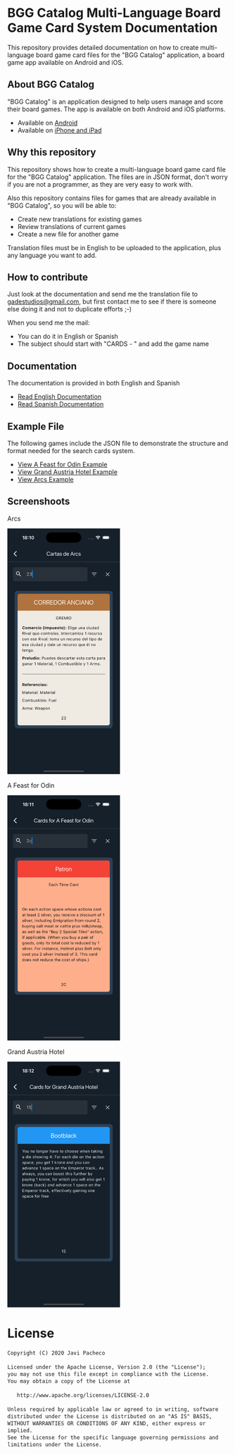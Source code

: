 # BGG Catalog Multi-Language Board Game Card System Documentation

This repository provides detailed documentation on how to create multi-language board game card files for the "BGG Catalog" application, a board game app available on Android and iOS.

## About BGG Catalog

"BGG Catalog" is an application designed to help users manage and score their board games. The app is available on both Android and iOS platforms.

- Available on [Android](https://bit.ly/3oYT9HU)
- Available on [iPhone and iPad](https://apple.co/3f9ARRG)

## Why this repository

This repository shows how to create a multi-language board game card file for the "BGG Catalog" application. The files are in JSON format, don't worry if you are not a programmer, as they are very easy to work with.

Also this repository contains files for games that are already available in "BGG Catalog", so you will be able to:

- Create new translations for existing games
- Review translations of current games
- Create a new file for another game

Translation files must be in English to be uploaded to the application, plus any language you want to add.

## How to contribute

Just look at the documentation and send me the translation file to gadestudios@gmail.com, but first contact me to see if there is someone else doing it and not to duplicate efforts ;-)

When you send me the mail:

- You can do it in English or Spanish
- The subject should start with "CARDS - " and add the game name

## Documentation

The documentation is provided in both English and Spanish

- [Read English Documentation](./en/index.md)
- [Read Spanish Documentation](./es/index.md)

## Example File

The following games include the JSON file to demonstrate the structure and format needed for the search cards system.

- [View A Feast for Odin Example](./games/search_cards_odin.json)
- [View Grand Austria Hotel Example](./games/search_cards_grand_hotel_austria.json)
- [View Arcs Example](./games/search_cards_arcs.json)

## Screenshoots

Arcs

<img alt="Arcs" src="https://raw.githubusercontent.com/javipacheco/multi-language-bg-card-system/refs/heads/main/images/arcs.png" width="256"/>

A Feast for Odin

<img alt="A Feast for Odin" src="https://raw.githubusercontent.com/javipacheco/multi-language-bg-card-system/refs/heads/main/images/odin.png" width="256"/>

Grand Austria Hotel

<img alt="Grand Austria Hotel" src="https://raw.githubusercontent.com/javipacheco/multi-language-bg-card-system/refs/heads/main/images/austria_hotel.png" width="256"/>

# License

    Copyright (C) 2020 Javi Pacheco

    Licensed under the Apache License, Version 2.0 (the "License");
    you may not use this file except in compliance with the License.
    You may obtain a copy of the License at

       http://www.apache.org/licenses/LICENSE-2.0

    Unless required by applicable law or agreed to in writing, software
    distributed under the License is distributed on an "AS IS" BASIS,
    WITHOUT WARRANTIES OR CONDITIONS OF ANY KIND, either express or implied.
    See the License for the specific language governing permissions and
    limitations under the License.
